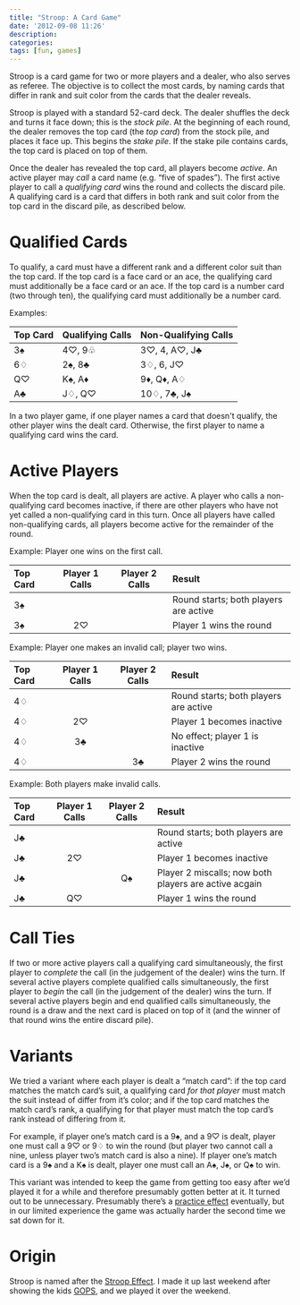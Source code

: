 ```yaml
---
title: "Stroop: A Card Game"
date: '2012-09-08 11:26'
description:
categories: 
tags: [fun, games]
---
```


Stroop is a card game for two or more players and a dealer, who also serves as referee. The objective is to collect the most cards, by naming cards that differ in rank and suit color from the cards that the dealer reveals.

Stroop is played with a standard 52-card deck. The dealer shuffles the deck and turns it face down; this is the *stock pile*. At the beginning of each round, the dealer removes the top card (the *top card*) from the stock pile, and places it face up. This begins the *stake pile*. If the stake pile contains cards, the top card is placed on top of them.

Once the dealer has revealed the top card, all players become *active*. An active player may *call* a card name (e.g. “five of spades”). The first active player to call a *qualifying card* wins the round and collects the discard pile. A qualifying card is a card that differs in both rank and suit color from the top card in the discard pile, as described below.

# Qualified Cards
To qualify, a card must have a different rank and a different color suit than the top card. If the top card is a face card or an ace, the qualifying card must additionally be a face card or an ace. If the top card is a number card (two through ten), the qualifying card must additionally be a number card.

Examples:

| Top Card    | Qualifying Calls | Non-Qualifying Calls |
| :---------- | :--------------- | :------------        |
| 3♠          | 4♡, 9♧           | 3♡, 4, A♡, J♣        |
| 6♢          | 2♠, 8♣           | 3♢, 6, J♡            |
| Q♡          | K♠, A♦           | 9♦, Q♦, A♢           |
| A♣          | J♢, Q♡           | 10♢, 7♣, J♠          |

In a two player game, if one player names a card that doesn't qualify, the other player wins the dealt card. Otherwise, the first player to name a qualifying card wins the card.

# Active Players
When the top card is dealt, all players are active. A player who calls a non-qualifying card becomes inactive, if there are other players who have not yet called a non-qualifying card in this turn. Once all players have called non-qualifying cards, all players become active for the remainder of the round.

Example: Player one wins on the first call.

| Top Card | Player 1 Calls | Player 2 Calls | Result                                |
| :------- | :------------: | :------------: | :-----                                |
| 3♠       |                |                | Round starts; both players are active |
| 3♠       | 2♡             |                | Player 1 wins the round               |

Example: Player one makes an invalid call; player two wins.

| Top Card | Player 1 Calls | Player 2 Calls | Result                                |
| :------- | :------------: | :------------: | :-----                                |
| 4♢       |                |                | Round starts; both players are active |
| 4♢       | 2♡             |                | Player 1 becomes inactive             |
| 4♢       | 3♣             |                | No effect; player 1 is inactive       |
| 4♢       |                | 3♣             | Player 2 wins the round               |

Example: Both players make invalid calls.

| Top Card | Player 1 Calls | Player 2 Calls | Result                                                |
| :------- | :------------: | :------------: | :-----                                                |
| J♣       |                |                | Round starts; both players are active                 |
| J♣       | 2♡             |                | Player 1 becomes inactive                             |
| J♣       |                | Q♠             | Player 2 miscalls; now both players are active acgain |
| J♣       | Q♡             |                | Player 1 wins the round                               |

# Call Ties
If two or more active players call a qualifying card simultaneously, the first player to *complete* the call (in the judgement of the dealer) wins the turn. If several active players complete qualified calls simultaneously, the first player to *begin* the call (in the judgement of the dealer) wins the turn. If several active players begin and end qualified calls simultaneously, the round is a draw and the next card is placed on top of it (and the winner of that round wins the entire discard pile).

# Variants
We tried a variant where each player is dealt a “match card”: if the top card matches the match card’s suit, a qualifying card *for that player* must match the suit instead of differ from it’s color; and if the top card matches the match card’s rank, a qualifying for that player must match the top card’s rank instead of differing from it.

For example, if player one’s match card is a 9♠, and a 9♡ is dealt, player one must call a 9♡ or 9♢ to win the round (but player two cannot call a nine, unless player two’s match card is also a nine). If player one’s match card is a 9♠ and a K♠ is dealt, player one must call an A♠, J♠, or Q♠ to win.

This variant was intended to keep the game from getting too easy after we’d played it for a while and therefore presumably gotten better at it. It turned out to be unnecessary. Presumably there’s a [practice effect](http://en.wikipedia.org/wiki/Power_Law_of_Practice) eventually, but in our limited experience the game was actually harder the second time we sat down for it.

# Origin
Stroop is named after the [Stroop Effect](http://en.wikipedia.org/wiki/Stroop_effect). I made it up last weekend after showing the kids [GOPS](http://en.wikipedia.org/wiki/GOPS), and we played it over the weekend.
